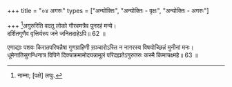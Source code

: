 +++
title = "०४ अगरुः"
types = ["अन्योक्तिः", "अन्योक्तिः - वृक्षः", "अन्योक्तिः - अगरुः"]

+++
[^3]अगुरुरिति वदतु लोको गौरवमत्रैव पुनरहं मन्ये।  
दर्शितगुणैव वृत्तिर्यस्य जने जनितदाहेऽपि॥ 62 ॥  
  
[^3]: नाम्ना; [पक्षे] लघुः.

एणाद्याः पशवः किरातपरिषन्नैषा गुणग्राहिणी स़ञ्चारोऽस्ति न नागरस्य विषयोच्छिन्नं मुनीनां मनः।  
धूमेनातिसुगन्धिनात्र विपिने दिक्चक्रमामोदयन्नामूलं परिदह्यतेऽगुरुतरुः कस्मै किमाचक्ष्महे॥ 63 ॥  